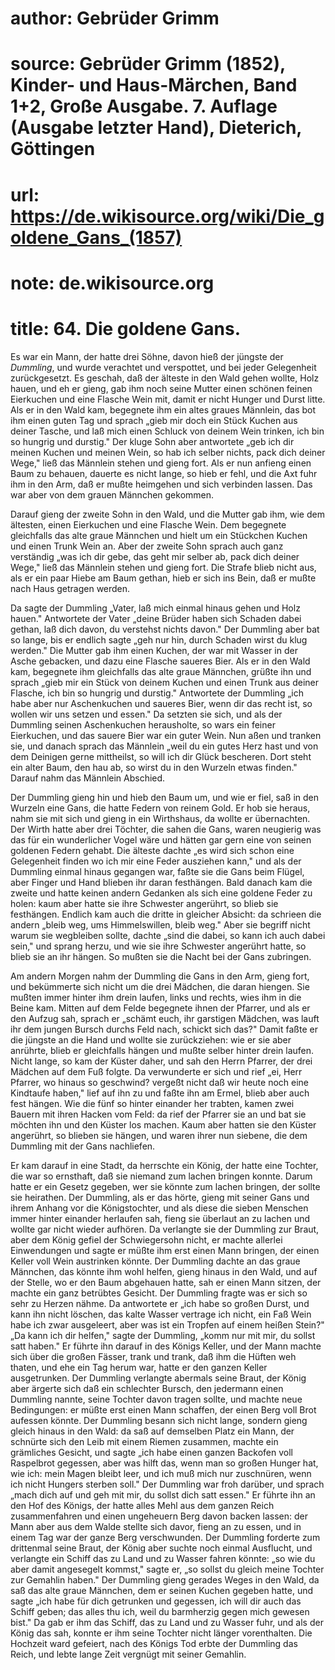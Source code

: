 # author: Gebrüder Grimm
# source: Gebrüder Grimm (1852), Kinder- und Haus-Märchen, Band 1+2, Große Ausgabe. 7. Auflage (Ausgabe letzter Hand), Dieterich, Göttingen
# url: https://de.wikisource.org/wiki/Die_goldene_Gans_(1857)
# note: de.wikisource.org
# title: 64. Die goldene Gans.

Es war ein Mann, der hatte drei Söhne, davon hieß der jüngste der *Dummling*, und wurde verachtet und verspottet, und bei jeder Gelegenheit zurückgesetzt. Es geschah, daß der älteste in den Wald gehen wollte, Holz hauen, und eh er gieng, gab ihm noch seine Mutter einen schönen feinen Eierkuchen und eine Flasche Wein mit, damit er nicht Hunger und Durst litte. Als er in den Wald kam, begegnete ihm ein altes graues Männlein, das bot ihm einen guten Tag und sprach „gieb mir doch ein Stück Kuchen aus deiner Tasche, und laß mich einen Schluck von deinem Wein trinken, ich bin so hungrig und durstig." Der kluge Sohn aber antwortete „geb ich dir meinen Kuchen und meinen Wein, so hab ich selber nichts, pack dich deiner Wege," ließ das Männlein stehen und gieng fort. Als er nun anfieng einen Baum zu behauen, dauerte es nicht lange, so hieb er fehl, und die Axt fuhr ihm in den Arm, daß er mußte heimgehen und sich verbinden lassen. Das war aber von dem grauen Männchen gekommen. 

Darauf gieng der zweite Sohn in den Wald, und die Mutter gab ihm, wie dem ältesten, einen Eierkuchen und eine Flasche Wein. Dem begegnete gleichfalls das alte graue Männchen und hielt um ein Stückchen Kuchen und einen Trunk Wein an. Aber der zweite Sohn sprach auch ganz verständig „was ich dir gebe, das geht mir selber ab, pack dich deiner Wege," ließ das Männlein stehen und gieng fort. Die Strafe blieb nicht aus, als er ein paar Hiebe am Baum gethan, hieb er sich ins Bein, daß er mußte nach Haus getragen werden. 

  Da sagte der Dummling „Vater, laß mich einmal hinaus gehen und Holz hauen." Antwortete der Vater „deine Brüder haben sich Schaden dabei gethan, laß dich davon, du verstehst nichts davon." Der Dummling aber bat so lange, bis er endlich sagte „geh nur hin, durch Schaden wirst du klug werden." Die Mutter gab ihm einen Kuchen, der war mit Wasser in der Asche gebacken, und dazu eine Flasche saueres Bier. Als er in den Wald kam, begegnete ihm gleichfalls das alte graue Männchen, grüßte ihn und sprach „gieb mir ein Stück von deinem Kuchen und einen Trunk aus deiner Flasche, ich bin so hungrig und durstig." Antwortete der Dummling „ich habe aber nur Aschenkuchen und saueres Bier, wenn dir das recht ist, so wollen wir uns setzen und essen." Da setzten sie sich, und als der Dummling seinen Aschenkuchen herausholte, so wars ein feiner Eierkuchen, und das sauere Bier war ein guter Wein. Nun aßen und tranken sie, und danach sprach das Männlein „weil du ein gutes Herz hast und von dem Deinigen gerne mittheilst, so will ich dir Glück bescheren. Dort steht ein alter Baum, den hau ab, so wirst du in den Wurzeln etwas finden." Darauf nahm das Männlein Abschied. 

Der Dummling gieng hin und hieb den Baum um, und wie er fiel, saß in den Wurzeln eine Gans, die hatte Federn von reinem Gold. Er hob sie heraus, nahm sie mit sich und gieng in ein Wirthshaus, da wollte er übernachten. Der Wirth hatte aber drei Töchter, die sahen die Gans, waren neugierig was das für ein wunderlicher Vogel wäre und hätten gar gern eine von seinen goldenen Federn gehabt. Die älteste dachte „es wird sich schon eine Gelegenheit finden wo ich mir eine Feder ausziehen kann," und als der Dummling einmal hinaus gegangen war, faßte sie die Gans beim Flügel, aber Finger und Hand blieben ihr daran festhängen. Bald danach kam die zweite und hatte keinen andern Gedanken als sich eine goldene Feder zu holen: kaum aber hatte sie  ihre Schwester angerührt, so blieb sie festhängen. Endlich kam auch die dritte in gleicher Absicht: da schrieen die andern „bleib weg, ums Himmelswillen, bleib weg." Aber sie begriff nicht warum sie wegbleiben sollte, dachte „sind die dabei, so kann ich auch dabei sein," und sprang herzu, und wie sie ihre Schwester angerührt hatte, so blieb sie an ihr hängen. So mußten sie die Nacht bei der Gans zubringen. 

Am andern Morgen nahm der Dummling die Gans in den Arm, gieng fort, und bekümmerte sich nicht um die drei Mädchen, die daran hiengen. Sie mußten immer hinter ihm drein laufen, links und rechts, wies ihm in die Beine kam. Mitten auf dem Felde begegnete ihnen der Pfarrer, und als er den Aufzug sah, sprach er „schämt euch, ihr garstigen Mädchen, was lauft ihr dem jungen Bursch durchs Feld nach, schickt sich das?" Damit faßte er die jüngste an die Hand und wollte sie zurückziehen: wie er sie aber anrührte, blieb er gleichfalls hängen und mußte selber hinter drein laufen. Nicht lange, so kam der Küster daher, und sah den Herrn Pfarrer, der drei Mädchen auf dem Fuß folgte. Da verwunderte er sich und rief „ei, Herr Pfarrer, wo hinaus so geschwind? vergeßt nicht daß wir heute noch eine Kindtaufe haben," lief auf ihn zu und faßte ihn am Ermel, blieb aber auch fest hängen. Wie die fünf so hinter einander her trabten, kamen zwei Bauern mit ihren Hacken vom Feld: da rief der Pfarrer sie an und bat sie möchten ihn und den Küster los machen. Kaum aber hatten sie den Küster angerührt, so blieben sie hängen, und waren ihrer nun siebene, die dem Dummling mit der Gans nachliefen. 

Er kam darauf in eine Stadt, da herrschte ein König, der hatte eine Tochter, die war so ernsthaft, daß sie niemand zum lachen bringen konnte. Darum hatte er ein Gesetz gegeben, wer sie könnte zum lachen bringen, der sollte sie heirathen. Der Dummling, als er das hörte, gieng mit seiner Gans und ihrem Anhang  vor die Königstochter, und als diese die sieben Menschen immer hinter einander herlaufen sah, fieng sie überlaut an zu lachen und wollte gar nicht wieder aufhören. Da verlangte sie der Dummling zur Braut, aber dem König gefiel der Schwiegersohn nicht, er machte allerlei Einwendungen und sagte er müßte ihm erst einen Mann bringen, der einen Keller voll Wein austrinken könnte. Der Dummling dachte an das graue Männchen, das könnte ihm wohl helfen, gieng hinaus in den Wald, und auf der Stelle, wo er den Baum abgehauen hatte, sah er einen Mann sitzen, der machte ein ganz betrübtes Gesicht. Der Dummling fragte was er sich so sehr zu Herzen nähme. Da antwortete er „ich habe so großen Durst, und kann ihn nicht löschen, das kalte Wasser vertrage ich nicht, ein Faß Wein habe ich zwar ausgeleert, aber was ist ein Tropfen auf einem heißen Stein?" „Da kann ich dir helfen," sagte der Dummling, „komm nur mit mir, du sollst satt haben." Er führte ihn darauf in des Königs Keller, und der Mann machte sich über die großen Fässer, trank und trank, daß ihm die Hüften weh thaten, und ehe ein Tag herum war, hatte er den ganzen Keller ausgetrunken. Der Dummling verlangte abermals seine Braut, der König aber ärgerte sich daß ein schlechter Bursch, den jedermann einen Dummling nannte, seine Tochter davon tragen sollte, und machte neue Bedingungen: er müßte erst einen Mann schaffen, der einen Berg voll Brot aufessen könnte. Der Dummling besann sich nicht lange, sondern gieng gleich hinaus in den Wald: da saß auf demselben Platz ein Mann, der schnürte sich den Leib mit einem Riemen zusammen, machte ein grämliches Gesicht, und sagte „ich habe einen ganzen Backofen voll Raspelbrot gegessen, aber was hilft das, wenn man so großen Hunger hat, wie ich: mein Magen bleibt leer, und ich muß mich nur zuschnüren, wenn ich nicht Hungers sterben soll." Der Dummling war froh darüber, und sprach „mach dich auf und geh mit mir, du sollst dich satt essen." Er  führte ihn an den Hof des Königs, der hatte alles Mehl aus dem ganzen Reich zusammenfahren und einen ungeheuern Berg davon backen lassen: der Mann aber aus dem Walde stellte sich davor, fieng an zu essen, und in einem Tag war der ganze Berg verschwunden. Der Dummling forderte zum drittenmal seine Braut, der König aber suchte noch einmal Ausflucht, und verlangte ein Schiff das zu Land und zu Wasser fahren könnte: „so wie du aber damit angesegelt kommst," sagte er, „so sollst du gleich meine Tochter zur Gemahlin haben." Der Dummling gieng gerades Weges in den Wald, da saß das alte graue Männchen, dem er seinen Kuchen gegeben hatte, und sagte „ich habe für dich getrunken und gegessen, ich will dir auch das Schiff geben; das alles thu ich, weil du barmherzig gegen mich gewesen bist." Da gab er ihm das Schiff, das zu Land und zu Wasser fuhr, und als der König das sah, konnte er ihm seine Tochter nicht länger vorenthalten. Die Hochzeit ward gefeiert, nach des Königs Tod erbte der Dummling das Reich, und lebte lange Zeit vergnügt mit seiner Gemahlin. 

